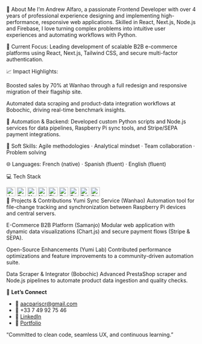 👋 About Me
I’m Andrew Alfaro, a passionate Frontend Developer with over 4 years of professional experience designing and implementing high-performance, responsive web applications. Skilled in React, Next.js, Node.js and Firebase, I love turning complex problems into intuitive user experiences and automating workflows with Python.

🚀 Current Focus: Leading development of scalable B2B e-commerce platforms using React, Next.js, Tailwind CSS, and secure multi-factor authentication.

📈 Impact Highlights:

Boosted sales by 70% at Wanhao through a full redesign and responsive migration of their flagship site.

Automated data scraping and product-data integration workflows at Bobochic, driving real-time benchmark insights.

🤖 Automation & Backend: Developed custom Python scripts and Node.js services for data pipelines, Raspberry Pi sync tools, and Stripe/SEPA payment integrations.

🎯 Soft Skills: Agile methodologies · Analytical mindset · Team collaboration · Problem solving

🌐 Languages: French (native) · Spanish (fluent) · English (fluent)

💻 Tech Stack
<div> <img src="https://img.shields.io/badge/JavaScript-F7DF1E?logo=javascript&logoColor=black" alt="JavaScript" height="24"/> <img src="https://img.shields.io/badge/React-61DAFB?logo=react&logoColor=black" alt="React" height="24"/> <img src="https://img.shields.io/badge/Next.js-000000?logo=next.js&logoColor=white" alt="Next.js" height="24"/> <img src="https://img.shields.io/badge/Node.js-339933?logo=node.js&logoColor=white" alt="Node.js" height="24"/> <img src="https://img.shields.io/badge/Firebase-FFA611?logo=firebase&logoColor=white" alt="Firebase" height="24"/> <img src="https://img.shields.io/badge/Python-3776AB?logo=python&logoColor=white" alt="Python" height="24"/> <img src="https://img.shields.io/badge/Express.js-000000?logo=express&logoColor=white" alt="Express.js" height="24"/> <img src="https://img.shields.io/badge/Tailwind_CSS-38B2AC?logo=tailwind-css&logoColor=white" alt="Tailwind CSS" height="24"/> <img src="https://img.shields.io/badge/Stripe-635BFF?logo=stripe&logoColor=white" alt="Stripe" height="24"/> </div>
📂 Projects & Contributions
Yumi Sync Service (Wanhao)
Automation tool for file-change tracking and synchronization between Raspberry Pi devices and central servers.

E-Commerce B2B Platform (Samanjo)
Modular web application with dynamic data visualizations (Chart.js) and secure payment flows (Stripe & SEPA).

Open-Source Enhancements (Yumi Lab)
Contributed performance optimizations and feature improvements to a community-driven automation suite.

Data Scraper & Integrator (Bobochic)
Advanced PrestaShop scraper and Node.js pipelines to automate product data ingestion and quality checks.

🤝 **Let’s Connect**  
- 📧 [aacpariscr@gmail.com](mailto:aacpariscr@gmail.com)  
- 📱 +33 7 49 92 75 46  
- 🔗 [LinkedIn](https://www.linkedin.com/in/andrew-jumper/)  
- 🔗 [Portfolio]([https://your-portfolio.example.com](https://andrewcr.com/))

“Committed to clean code, seamless UX, and continuous learning.”
